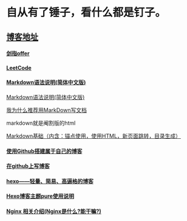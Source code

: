 # 自从有了锤子，看什么都是钉子。
## [博客地址](www.fluffysponge.fun)

#### [剑指offer](https://github.com/letUsMessAround/InstantCweed-Codes/tree/master/jianzhiOffer?_blank)

#### [LeetCode](https://github.com/letUsMessAround/InstantCweed-Codes/tree/master/leetcode?_self) 

#### [Markdown语法说明(简体中文版)](https://www.jianshu.com/p/41d99fd8ce28)
<a href="https://www.jianshu.com/p/41d99fd8ce28" target="_blank">Markdown语法说明(简体中文版)</a>

[我为什么推荐用MarkDown写文档](https://www.jianshu.com/p/82c7dd09a2df)</br>
<p>markdown就是阉割版的html</br><p>
<a href = "https://www.cnblogs.com/dotnetcrazy/p/9180295.html#_map7" target = "_blank">Markdown基础（内含：锚点使用，使用HTML，新页面跳转，目录生成）</a>

#### [使用Github搭建属于自己的博客](https://www.jianshu.com/p/4f56cf990bba)
#### [在github上写博客](https://blog.csdn.net/u013493692/article/details/80787344)

#### [hexo——轻量、简易、高逼格的博客](https://www.jianshu.com/p/1c888a6b8297?utm_source=oschina-app)

#### [Hexo博客主题pure使用说明](https://blog.cofess.com/2017/11/01/hexo-blog-theme-pure-usage-description.html)

#### [Nginx 相关介绍(Nginx是什么?能干嘛?)](https://www.cnblogs.com/wcwnina/p/8728391.html)

